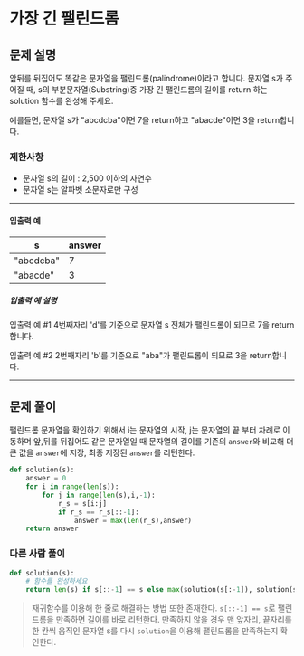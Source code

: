 # 가장 긴 팰린드롬

## 문제 설명

앞뒤를 뒤집어도 똑같은 문자열을 팰린드롬(palindrome)이라고 합니다.
문자열 s가 주어질 때, s의 부분문자열(Substring)중 가장 긴 팰린드롬의 길이를 return 하는 solution 함수를 완성해 주세요.

예를들면, 문자열 s가 "abcdcba"이면 7을 return하고 "abacde"이면 3을 return합니다.

### 제한사항

- 문자열 s의 길이 : 2,500 이하의 자연수
- 문자열 s는 알파벳 소문자로만 구성

------

#### 입출력 예

| s         | answer |
| --------- | ------ |
| "abcdcba" | 7      |
| "abacde"  | 3      |

##### 입출력 예 설명

입출력 예 #1
4번째자리 'd'를 기준으로 문자열 s 전체가 팰린드롬이 되므로 7을 return합니다.

입출력 예 #2
2번째자리 'b'를 기준으로 "aba"가 팰린드롬이 되므로 3을 return합니다.

---



## 문제 풀이

팰린드롬 문자열을 확인하기 위해서 i는 문자열의 시작, j는 문자열의 끝 부터 차례로 이동하며 앞,뒤를 뒤집어도 같은 문자열일 때 문자열의 길이를 기존의 `answer`와 비교해 더 큰 값을 `answer`에 저장, 최종 저장된 `answer`를 리턴한다.

```python
def solution(s):
    answer = 0
    for i in range(len(s)):
        for j in range(len(s),i,-1):        
            r_s = s[i:j]
            if r_s == r_s[::-1]:
                answer = max(len(r_s),answer)               
    return answer
```



### 다른 사람 풀이

```python
def solution(s):
    # 함수를 완성하세요
    return len(s) if s[::-1] == s else max(solution(s[:-1]), solution(s[1:]))
```

> 재귀함수를 이용해 한 줄로 해결하는 방법 또한 존재한다. `s[::-1] == s`로 팰린드롬을 만족하면 길이를 바로 리턴한다. 만족하지 않을 경우 맨 앞자리, 끝자리를 한 칸씩 움직인 문자열 s를 다시 `solution`을 이용해 팰린드롬을 만족하는지 확인한다. 
